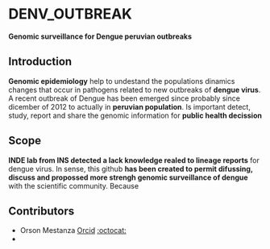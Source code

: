 # DENV_OUTBREAK 
**Genomic surveillance for Dengue peruvian outbreaks**

## Introduction  
**Genomic epidemiology** help to undestand the populations dinamics changes that occur in pathogens related to new outbreaks of **dengue virus**. 
A recent outbreak of Dengue has been emerged since probably since dicember of 2012 to actually in **peruvian population**. 
Is important detect, study, report and share the genomic information for **public health decission**    

## Scope
**INDE lab from INS detected a lack knowledge realed to lineage reports** for dengue virus. In sense, 
this github **has been created to permit difussing, discuss and propossed more strengh genomic surveillance of dengue** with the scientific community. Because 

## Contributors

- Orson Mestanza [Orcid](https://orcid.org/0000-0001-7268-0496) [:octocat: ](https://github.com/OrsonMM)
- 

